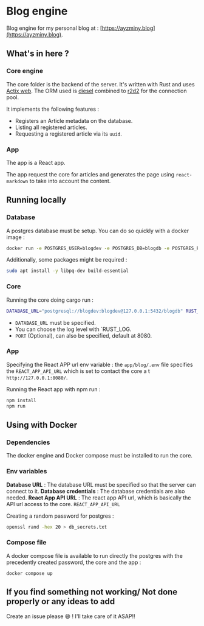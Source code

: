# Blog engine
Blog engine for my personal blog at : [https://ayzminy.blog](https://ayzminy.blog). 

## What's in here ? 
### Core engine 
The core folder is the backend of the server. It's written with Rust and uses [Actix web](https://actix.rs/). 
The ORM used is [diesel](https://diesel.rs/) combined to [r2d2](https://github.com/sfackler/r2d2) for the connection pool. 

It implements the following features :
- Registers an Article metadata on the database.
- Listing all registered articles.
- Requesting a registered article via its `uuid`.

### App
The app is a React app. 

The app request the core for articles and generates the page using `react-markdown` to take into account the content. 

## Running locally
### Database 
A postgres database must be setup. You can do so quickly with a docker image :
```bash
docker run -e POSTGRES_USER=blogdev -e POSTGRES_DB=blogdb -e POSTGRES_PASSWORD=blogdev -p 5432:5432 postgres:latest
```

Additionally, some packages might be required : 
```bash
sudo apt install -y libpq-dev build-essential
```

### Core
Running the core doing cargo run : 
```bash
DATABASE_URL="postgresql://blogdev:blogdev@127.0.0.1:5432/blogdb" RUST_LOG=info cargo run
```
- `DATABASE_URL` must be specified. 
- You can choose the log level with `RUST_LOG. 
- `PORT` (Optional), can also be specified, default at 8080.

### App
Specifying the React APP url env variable :
the `app/blog/.env` file specifies the `REACT_APP_API_URL` which is set to contact the core a   t `http://127.0.0.1:8080/`.  

Running the React app with npm run : 
```bash 
npm install
npm run 
```

## Using with Docker

### Dependencies
The docker engine and Docker compose must be installed to run the core. 

### Env variables

**Database URL** : The database URL must be specified so that the server can connect to it. 
**Database credentials** : The database credentials are also needed. 
**React App API URL** : The react app API url, which is basically the API url access to the core. `REACT_APP_API_URL`

Creating a random password for postgres :
```bash
openssl rand -hex 20 > db_secrets.txt
```


### Compose file 
A docker compose file is available to run directly the postgres with the precedently created password, the core and the app :
```
docker compose up
```

## If you find something not working/ Not done properly or any ideas to add 

Create an issue please 😄 ! I'll take care of it ASAP!!





